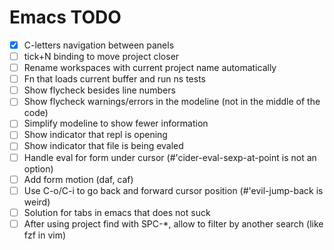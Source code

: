 # Emacs TODO

- [x] C-letters navigation between panels
- [ ] tick+N binding to move project closer
- [ ] Rename workspaces with current project name automatically
- [ ] Fn that loads current buffer and run ns tests
- [ ] Show flycheck besides line numbers
- [ ] Show flycheck warnings/errors in the modeline (not in the middle of the code)
- [ ] Simplify modeline to show fewer information
- [ ] Show indicator that repl is opening
- [ ] Show indicator that file is being evaled
- [ ] Handle eval for form under cursor (#'cider-eval-sexp-at-point is not an option)
- [ ] Add form motion (daf, caf)
- [ ] Use C-o/C-i to go back and forward cursor position (#'evil-jump-back is weird)
- [ ] Solution for tabs in emacs that does not suck
- [ ] After using project find with SPC-*, allow to filter by another search (like fzf in vim)
